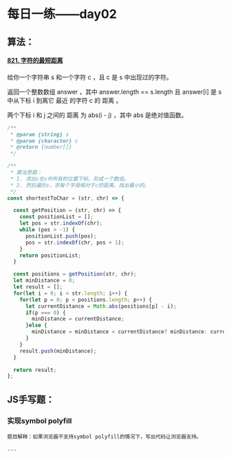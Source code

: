 # 每日一练——day02

## 算法：

#### [821. 字符的最短距离](https://leetcode-cn.com/problems/shortest-distance-to-a-character/)

给你一个字符串 s 和一个字符 c ，且 c 是 s 中出现过的字符。

返回一个整数数组 answer ，其中 answer.length == s.length 且 answer[i] 是 s 中从下标 i 到离它 最近 的字符 c 的 距离 。

两个下标 i 和 j 之间的 距离 为 abs(i - j) ，其中 abs 是绝对值函数。

```javascript
/**
 * @param {string} s
 * @param {character} c
 * @return {number[]}
 */

/**
 * 算法思路：
 * 1. 求出c在s中所有的位置下标，形成一个数组。
 * 2. 然后遍历s，求每个字母相对于c的距离，找出最小的。
 */
const shortestToChar = (str, chr) => {

  const getPosition = (str, chr) => {
    const positionList = [];
    let pos = str.indexOf(chr);
    while (pos > -1) {
      positionList.push(pos);
      pos = str.indexOf(chr, pos + 1);
    }
    return positionList;
  }

  const positions = getPosition(str, chr);
  let minDistance = 0;
  let result = [];
  for(let i = 0; i < str.length; i++) {
    for(let p = 0; p < positions.length; p++) {
      let currentDistance = Math.abs(positions[p] - i);
      if(p === 0) {
        minDistance = currentDistance;
      }else {
        minDistance = minDistance < currentDistance? minDistance: currentDistance;
      }
    }
    result.push(minDistance);
  }

  return result;
};
```



## JS手写题：

### 实现symbol polyfill

`题目解释：如果浏览器不支持symbol polyfill的情况下，写出代码让浏览器支持。`

```
...
```

